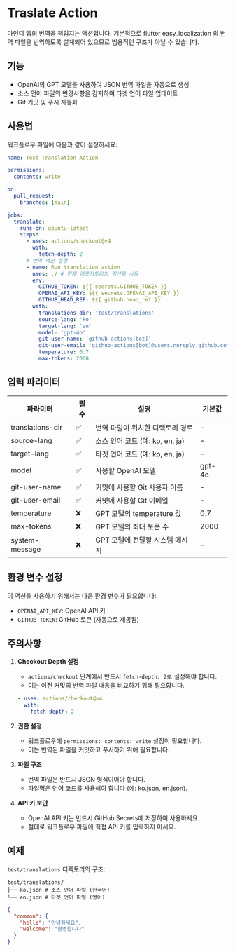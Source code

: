 # Traslate Action

마인디 앱의 번역을 책임지는 액션입니다. 기본적으로 flutter easy_localization 의
번역 파일을 번역하도록 설계되어 있으므로 범용적인 구조가 아닐 수 있습니다.

## 기능

- OpenAI의 GPT 모델을 사용하여 JSON 번역 파일을 자동으로 생성
- 소스 언어 파일의 변경사항을 감지하여 타겟 언어 파일 업데이트
- Git 커밋 및 푸시 자동화

## 사용법

워크플로우 파일에 다음과 같이 설정하세요:

```yaml
name: Test Translation Action

permissions:
  contents: write

on:
  pull_request:
    branches: [main]

jobs:
  translate:
    runs-on: ubuntu-latest
    steps:
      - uses: actions/checkout@v4
        with:
          fetch-depth: 2
      # 번역 액션 실행
      - name: Run translation action
        uses: ./ # 현재 레포지토리의 액션을 사용
        env:
          GITHUB_TOKEN: ${{ secrets.GITHUB_TOKEN }}
          OPENAI_API_KEY: ${{ secrets.OPENAI_API_KEY }}
          GITHUB_HEAD_REF: ${{ github.head_ref }}
        with:
          translations-dir: 'test/translations'
          source-lang: 'ko'
          target-lang: 'en'
          model: 'gpt-4o'
          git-user-name: 'github-actions[bot]'
          git-user-email: 'github-actions[bot]@users.noreply.github.com'
          temperature: 0.7
          max-tokens: 2000
```

## 입력 파라미터

| 파라미터         | 필수 | 설명                             | 기본값 |
| ---------------- | ---- | -------------------------------- | ------ |
| translations-dir | ✅   | 번역 파일이 위치한 디렉토리 경로 | -      |
| source-lang      | ✅   | 소스 언어 코드 (예: ko, en, ja)  | -      |
| target-lang      | ✅   | 타겟 언어 코드 (예: ko, en, ja)  | -      |
| model            | ✅   | 사용할 OpenAI 모델               | gpt-4o |
| git-user-name    | ✅   | 커밋에 사용할 Git 사용자 이름    | -      |
| git-user-email   | ✅   | 커밋에 사용할 Git 이메일         | -      |
| temperature      | ❌   | GPT 모델의 temperature 값        | 0.7    |
| max-tokens       | ❌   | GPT 모델의 최대 토큰 수          | 2000   |
| system-message   | ❌   | GPT 모델에 전달할 시스템 메시지  | -      |

## 환경 변수 설정

이 액션을 사용하기 위해서는 다음 환경 변수가 필요합니다:

- `OPENAI_API_KEY`: OpenAI API 키
- `GITHUB_TOKEN`: GitHub 토큰 (자동으로 제공됨)

## 주의사항

1. **Checkout Depth 설정**

   - `actions/checkout` 단계에서 반드시 `fetch-depth: 2`로 설정해야 합니다.
   - 이는 이전 커밋의 번역 파일 내용을 비교하기 위해 필요합니다.

   ```yaml
   - uses: actions/checkout@v4
     with:
       fetch-depth: 2
   ```

2. **권한 설정**

   - 워크플로우에 `permissions: contents: write` 설정이 필요합니다.
   - 이는 번역된 파일을 커밋하고 푸시하기 위해 필요합니다.

3. **파일 구조**

   - 번역 파일은 반드시 JSON 형식이어야 합니다.
   - 파일명은 언어 코드를 사용해야 합니다 (예: ko.json, en.json).

4. **API 키 보안**
   - OpenAI API 키는 반드시 GitHub Secrets에 저장하여 사용하세요.
   - 절대로 워크플로우 파일에 직접 API 키를 입력하지 마세요.

## 예제

`test/translations` 디렉토리의 구조:

```
test/translations/
├── ko.json # 소스 언어 파일 (한국어)
└── en.json # 타겟 언어 파일 (영어)
```

```json
{
  "common": {
    "hello": "안녕하세요",
    "welcome": "환영합니다"
  }
}
```
